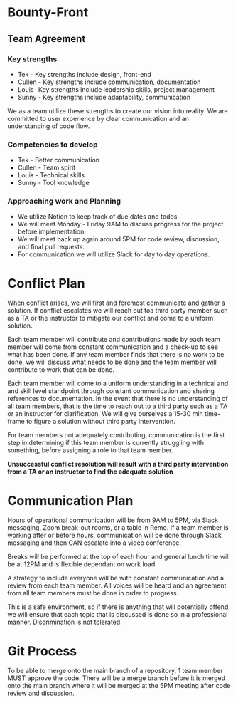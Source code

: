 # Bounty-Front

## Team Agreement

### Key strengths
- Tek - Key strengths include design, front-end
- Cullen - Key strengths include communication, documentation 
- Louis- Key strengths include leadership skills, project management 
- Sunny - Key strengths include adaptability, communication 

We as a team utilize these strengths to create our vision into reality. We are committed to user experience by clear communication and an understanding of code flow.

### Competencies to develop 
- Tek - Better communication
- Cullen - Team spirit
- Louis - Technical skills 
- Sunny - Tool knowledge

### Approaching work and Planning 
- We utilize Notion to keep track of due dates and todos
- We will meet Monday - Friday 9AM to discuss progress for the project before implementation. 
- We will meet back up again around 5PM for code review, discussion, and final pull requests. 
- For communication we will utilize Slack for day to day operations. 

# Conflict Plan
When conflict arises, we will first and foremost communicate and gather a solution. If conflict escalates we will reach out toa third party member such as a TA or the instructor to mitigate our conflict and come to a uniform solution. 

Each team member will contribute and contributions made by each team member will come from constant communication and a check-up to see what has been done. If any team member finds that there is no work to be done, we will discuss what needs to be done and the team member will contribute to work that can be done. 

Each team member will come to a uniform understanding in a technical and and skill level standpoint through constant communication and sharing references to documentation. In the event that there is no understanding of all team members, that is the time to reach out to a third party such as a TA or an instructor for clarification. We will give ourselves a 15-30 min time-frame to figure a solution without third party intervention. 

For team members not adequately contributing, communication is the first step in determining if this team member is currently struggling with something, before assigning a role to that team member. 

**Unsuccessful conflict resolution will result with a third party intervention from a TA or an instructor to find the adequate solution** 

# Communication Plan 

Hours of operational communication will be from 9AM to 5PM, via Slack messaging, Zoom break-out rooms, or a table in Remo. If a team member is working after or before hours, communication will be done through Slack messaging and then CAN escalate into a video conference. 

Breaks will be performed at the top of each hour and general lunch time will be at 12PM and is flexible dependant on work load. 

A strategy to include everyone will be with constant communication and a review from each team member. All voices will be heard and an agreement from all team members must be done in order to progress.

This is a safe environment, so if there is anything that will potentially offend, we will ensure that each topic that is discussed is done so in a professional manner. Discrimination is not tolerated. 

# Git Process

To be able to merge onto the main branch of a repository, 1 team member MUST approve the code. There will be a merge branch before it is merged onto the main branch where it will be merged at the 5PM meeting after code review and discussion. 
